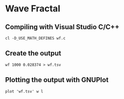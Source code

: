 # Wave Fractal

## Compiling with Visual Studio C/C++

```
cl -D_USE_MATH_DEFINES wf.c
```

## Create the output

```
wf 1000 0.028374 > wf.tsv
```

## Plotting the output with GNUPlot

```
plot 'wf.tsv' w l
```
